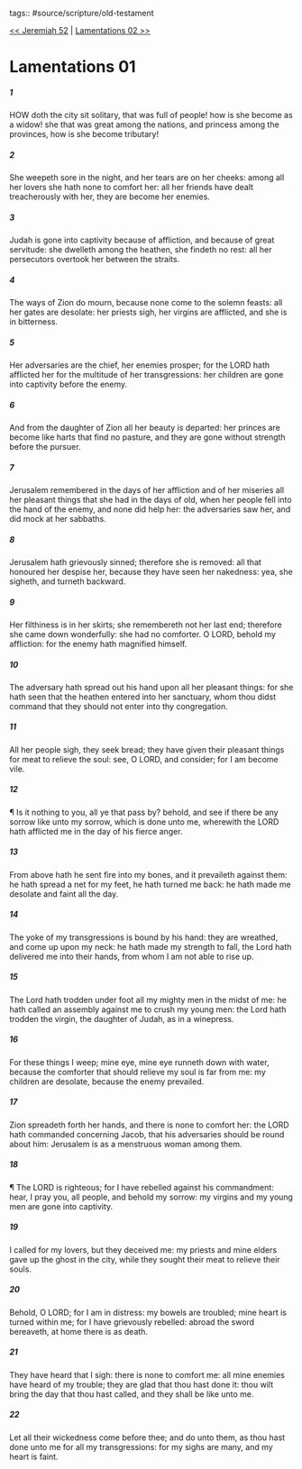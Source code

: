 tags:: #source/scripture/old-testament

[<< Jeremiah 52](old-testament/24_Jeremiah/Jeremiah_52.md) | [Lamentations 02 >>](old-testament/25_Lamentations/Lamentations_02.md)

# Lamentations 01

##### 1

HOW doth the city sit solitary, that was full of people! how is she become as a widow! she that was great among the nations, and princess among the provinces, how is she become tributary!

##### 2

She weepeth sore in the night, and her tears are on her cheeks: among all her lovers she hath none to comfort her: all her friends have dealt treacherously with her, they are become her enemies.

##### 3

Judah is gone into captivity because of affliction, and because of great servitude: she dwelleth among the heathen, she findeth no rest: all her persecutors overtook her between the straits.

##### 4

The ways of Zion do mourn, because none come to the solemn feasts: all her gates are desolate: her priests sigh, her virgins are afflicted, and she is in bitterness.

##### 5

Her adversaries are the chief, her enemies prosper; for the LORD hath afflicted her for the multitude of her transgressions: her children are gone into captivity before the enemy.

##### 6

And from the daughter of Zion all her beauty is departed: her princes are become like harts that find no pasture, and they are gone without strength before the pursuer.

##### 7

Jerusalem remembered in the days of her affliction and of her miseries all her pleasant things that she had in the days of old, when her people fell into the hand of the enemy, and none did help her: the adversaries saw her, and did mock at her sabbaths.

##### 8

Jerusalem hath grievously sinned; therefore she is removed: all that honoured her despise her, because they have seen her nakedness: yea, she sigheth, and turneth backward.

##### 9

Her filthiness is in her skirts; she remembereth not her last end; therefore she came down wonderfully: she had no comforter. O LORD, behold my affliction: for the enemy hath magnified himself.

##### 10

The adversary hath spread out his hand upon all her pleasant things: for she hath seen that the heathen entered into her sanctuary, whom thou didst command that they should not enter into thy congregation.

##### 11

All her people sigh, they seek bread; they have given their pleasant things for meat to relieve the soul: see, O LORD, and consider; for I am become vile.

##### 12

¶ Is it nothing to you, all ye that pass by? behold, and see if there be any sorrow like unto my sorrow, which is done unto me, wherewith the LORD hath afflicted me in the day of his fierce anger.

##### 13

From above hath he sent fire into my bones, and it prevaileth against them: he hath spread a net for my feet, he hath turned me back: he hath made me desolate and faint all the day.

##### 14

The yoke of my transgressions is bound by his hand: they are wreathed, and come up upon my neck: he hath made my strength to fall, the Lord hath delivered me into their hands, from whom I am not able to rise up.

##### 15

The Lord hath trodden under foot all my mighty men in the midst of me: he hath called an assembly against me to crush my young men: the Lord hath trodden the virgin, the daughter of Judah, as in a winepress.

##### 16

For these things I weep; mine eye, mine eye runneth down with water, because the comforter that should relieve my soul is far from me: my children are desolate, because the enemy prevailed.

##### 17

Zion spreadeth forth her hands, and there is none to comfort her: the LORD hath commanded concerning Jacob, that his adversaries should be round about him: Jerusalem is as a menstruous woman among them.

##### 18

¶ The LORD is righteous; for I have rebelled against his commandment: hear, I pray you, all people, and behold my sorrow: my virgins and my young men are gone into captivity.

##### 19

I called for my lovers, but they deceived me: my priests and mine elders gave up the ghost in the city, while they sought their meat to relieve their souls.

##### 20

Behold, O LORD; for I am in distress: my bowels are troubled; mine heart is turned within me; for I have grievously rebelled: abroad the sword bereaveth, at home there is as death.

##### 21

They have heard that I sigh: there is none to comfort me: all mine enemies have heard of my trouble; they are glad that thou hast done it: thou wilt bring the day that thou hast called, and they shall be like unto me.

##### 22

Let all their wickedness come before thee; and do unto them, as thou hast done unto me for all my transgressions: for my sighs are many, and my heart is faint.
